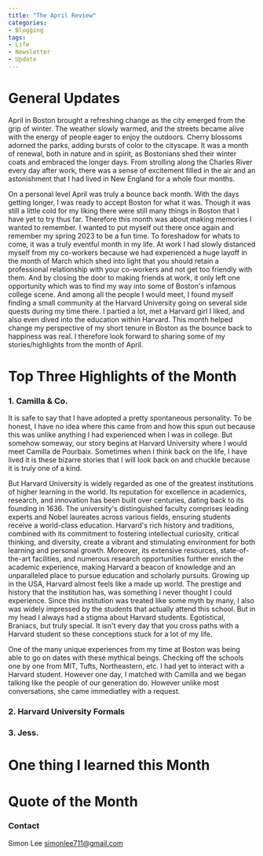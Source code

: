 ```yaml
---
title: "The April Review"
categories:
- Blogging
tags:
- Life
- Newsletter
- Update
---
```


# General Updates

April in Boston brought a refreshing change as the city emerged from the grip of winter. The weather slowly warmed, and the streets became alive with the energy of people eager to enjoy the outdoors. Cherry blossoms adorned the parks, adding bursts of color to the cityscape. It was a month of renewal, both in nature and in spirit, as Bostonians shed their winter coats and embraced the longer days. From strolling along the Charles River every day after work, there was a sense of excitement filled in the air and an astonishment that I had lived in New England for a whole four months. 

On a personal level April was truly a bounce back month. With the days getting longer, I was ready to accept Boston for what it was. Though it was still a little cold for my liking there were still many things in Boston that I have yet to try thus far. Therefore this month was about making memories I wanted to remember. I wanted to put myself out there once again and remember my spring 2023 to be a fun time. To foreshadow for whats to come, it was a truly eventful month in my life. At work I had slowly distanced myself from my co-workers because we had experienced a huge layoff in the month of March which shed into light that you should retain a professional relationship with your co-workers and not get too friendly with them. And by closing the door to making friends at work, it only left one opportunity which was to find my way into some of Boston's infamous college scene. And among all the people I would meet, I found myself finding a small community at the Harvard University going on several side quests during my time there. I partied a lot, met a Harvard girl I liked, and also even dived into the education within Harvard. This month helped change my perspective of my short tenure in Boston as the bounce back to happiness was real. I therefore look forward to sharing some of my stories/highlights from the month of April.


# Top Three Highlights of the Month

### 1. Camilla & Co.

It is safe to say that I have adopted a pretty spontaneous personality. To be honest, I have no idea where this came from and how this spun out because this was unlike anything I had experienced when I was in college. But somehow someway, our story begins at Harvard University where I would meet Camilla de Pourbaix. Sometimes when I think back on the life, I have lived it is these bizarre stories that I will look back on and chuckle because it is truly one of a kind.

But Harvard University is widely regarded as one of the greatest institutions of higher learning in the world. Its reputation for excellence in academics, research, and innovation has been built over centuries, dating back to its founding in 1636. The university's distinguished faculty comprises leading experts and Nobel laureates across various fields, ensuring students receive a world-class education. Harvard's rich history and traditions, combined with its commitment to fostering intellectual curiosity, critical thinking, and diversity, create a vibrant and stimulating environment for both learning and personal growth. Moreover, its extensive resources, state-of-the-art facilities, and numerous research opportunities further enrich the academic experience, making Harvard a beacon of knowledge and an unparalleled place to pursue education and scholarly pursuits. Growing up in the USA, Harvard almost feels like a made up world. The prestige and history that the institution has, was something I never thought I could experience. Since this institution was treated like some myth by many, I also was widely impressed by the students that actually attend this school. But in my head I always had a stigma about Harvard students. Egotistical, Braniacs, but truly special. It isn't every day that you cross paths with a Harvard student so these conceptions stuck for a lot of my life. 

One of the many unique experiences from my time at Boston was being able to go on dates with these mythical beings. Checking off the schools one by one from MIT, Tufts, Northeastern, etc. I had yet to interact with a Harvard student. However one day, I matched with Camilla and we began talking like the people of our generation do. However unlike most conversations, she came immediatley with a request.

### 2. Harvard University Formals

### 3. Jess. 

# One thing I learned this Month


# Quote of the Month


### Contact

Simon Lee
simonlee711@gmail.com
